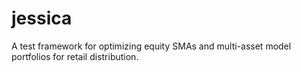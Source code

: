# jessica
A test framework for optimizing equity SMAs and multi-asset model portfolios for retail distribution.
